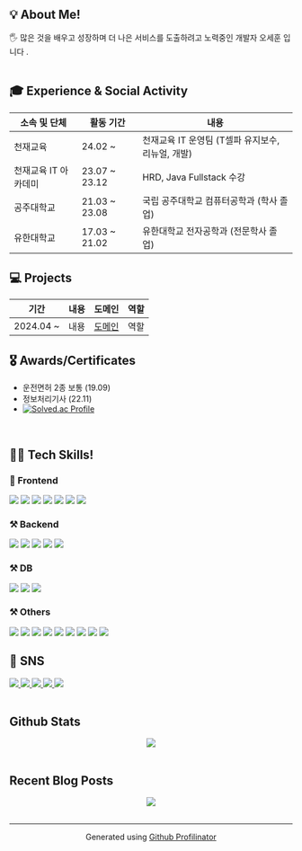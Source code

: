 <h2>💡 About Me!  </h2>

<h>🖐 많은 것을 배우고 성장하며 더 나은 서비스를 도출하려고 노력중인 개발자 오세훈 입니다 </b>.  <br></br></h>

<h2>🎓 Experience & Social Activity</h2>

|소속 및 단체|활동 기간|내용|
|---|---|---|
|천재교육|24.02 ~  | 천재교육 IT 운영팀 (T셀파 유지보수, 리뉴얼, 개발)|
|천재교육 IT 아카데미|23.07 ~ 23.12  | HRD, Java Fullstack 수강|
|공주대학교|21.03 ~ 23.08  | 국립 공주대학교 컴퓨터공학과 (학사 졸업)|
|유한대학교|17.03 ~ 21.02  | 유한대학교 전자공학과 (전문학사 졸업)|



<h2>💻 Projects</h3>

|기간|내용|도메인|역할|
|---|---|---|---|
|2024.04 ~ |내용|<a href="">도메인</a>|역할|

<h2>🎖️ Awards/Certificates</h2>

* 운전면허 2종 보통 (19.09) <br>
* 정보처리기사 (22.11) <br>
* [![Solved.ac Profile](http://mazassumnida.wtf/api/v2/generate_badge?boj=sedo)](https://solved.ac/sedo/)
<br/>
<d></d>

<h2>👨‍💻 Tech Skills!  </h2>
<h3>📲 Frontend </h3>
<div>
<img src ="https://img.shields.io/badge/HTML5-E34F26.svg?&style=for-the-badge&logo=HTML5&logoColor=white"/>
<img src ="https://img.shields.io/badge/CSS3-1572B6.svg?&style=for-the-badge&logo=CSS3&logoColor=white"/>
<img src ="https://img.shields.io/badge/JAVASCRIPT-F7DF1E.svg?&style=for-the-badge&logo=JavaScript&logoColor=black"/>
<img src="https://img.shields.io/badge/jquery-0769AD?style=for-the-badge&logo=jquery&logoColor=white">
<img src="https://img.shields.io/badge/jsp-FF4000?style=for-the-badge&logo=jsr&logoColor=white">
<img src ="https://img.shields.io/badge/thymeleaf-005F0F.svg?&style=for-the-badge&logo=thymeleaf&logoColor=white"/>
<img src="https://img.shields.io/badge/apachefreemarker-326CAC?style=for-the-badge&logo=apachefreemarker&logoColor=white">
</div>

<h3>⚒ Backend </h3>
<div>
<img  src="https://img.shields.io/badge/java-FF160B?style=for-the-badge&logo=Jameson&logoColor=white"/>
<img src ="https://img.shields.io/badge/SPRING-6DB33F.svg?&style=for-the-badge&logo=Spring&logoColor=white"/>
<img src ="https://img.shields.io/badge/SPRING BOOT-6DB33F.svg?&style=for-the-badge&logo=SpringBoot&logoColor=white"/>
<img src ="https://img.shields.io/badge/Python-blue.svg?&style=for-the-badge&logo=Python&logoColor=white"/>
<img src ="https://img.shields.io/badge/kotlin-7F52FF.svg?&style=for-the-badge&logo=kotlin&logoColor=white"/>
</div>

<h3>⚒ DB</h3>
<div>
<img src ="https://img.shields.io/badge/MySQL-4479A1.svg?&style=for-the-badge&logo=MYSQL&logoColor=white"/>
<img src ="https://img.shields.io/badge/MariaDB-003545.svg?&style=for-the-badge&logo=MariaDB&logoColor=white"/>
<img src ="https://img.shields.io/badge/microsoftsqlserver-CC2927.svg?&style=for-the-badge&logo=microsoftsqlserver&logoColor=white"/>
</div>

<h3>⚒ Others</h3>
<div>
<img src ="https://img.shields.io/badge/android-34A853.svg?&style=for-the-badge&logo=android&logoColor=white"/>
<img src ="https://img.shields.io/badge/androidstudio-3DDC84.svg?&style=for-the-badge&logo=androidstudio&logoColor=white"/>
<img src ="https://img.shields.io/badge/opencv-5C3EE8.svg?&style=for-the-badge&logo=opencv&logoColor=white"/>
<img src ="https://img.shields.io/badge/jenkins-D24939.svg?&style=for-the-badge&logo=jenkins&logoColor=white"/>
<img src ="https://img.shields.io/badge/Redis-FF4438.svg?&style=for-the-badge&logo=Redis&logoColor=white"/>
<img src ="https://img.shields.io/badge/git-F05032.svg?&style=for-the-badge&logo=git&logoColor=white"/>
<img src ="https://img.shields.io/badge/github-181717.svg?&style=for-the-badge&logo=github&logoColor=white"/>
<img src ="https://img.shields.io/badge/gitlab-FC6D26.svg?&style=for-the-badge&logo=gitlab&logoColor=white"/>
<img src ="https://img.shields.io/badge/terminal-4D4D4D.svg?&style=for-the-badge&logo=windowsterminal&logoColor=white"/>
</div>

<h2>📝 SNS </h2>
<div>
<a alt="github" href="https://github.com/sedoll" target="_blank">
<img src="https://img.shields.io/badge/github-%2324292e.svg?&style=for-the-badge&logo=github&logoColor=white"/>
</a>
<a alt="instagram" href="https://www.instagram.com/se_do11/" target="_blank">
<img src="https://img.shields.io/badge/Instagram-E4405F?style=for-the-badge&logo=instagram&logoColor=white">
</a>
<a alt="naver blog" href="https://blog.naver.com/tmvmffpsej" target="_blank">
<img src="https://img.shields.io/badge/Naver blog-03C75A?style=for-the-badge&logo=naver&logoColor=white">
</a>
<a alt="velog" href="https://velog.io/@sedo11/posts" target="_blank">
<img src="https://img.shields.io/badge/Velog-20C997?style=for-the-badge&logo=velog&logoColor=white">
</a>
<a href="https://www.reddit.com/user/Educational_Daikon87" target="_blank">
<img src="https://img.shields.io/badge/Reddit-FF4500?style=for-the-badge&logo=reddit&logoColor=white"></a>
</div>
<br/>

## Github Stats  
<div align="center"><img src="https://github-readme-stats.vercel.app/api?username=sedoll&show_icons=true&count_private=true&hide_border=true" align="center" /></div>  
<br/>  


## Recent Blog Posts  
<div align="center">
<img src="https://komarev.com/ghpvc/?username=sedoll&&style=flat-square" align="center" />
</div>  
<br/>  

----
<div align="center">Generated using <a href="https://profilinator.rishav.dev/" target="_blank">Github Profilinator</a></div>
